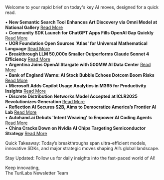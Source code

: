 <p>Welcome to your rapid brief on today's key AI moves, designed for a quick read.</p>
<p>• <strong>New Semantic Search Tool Enhances Art Discovery via Omni Model at National Gallery</strong> <a href="https://nga.demo.mixedbread.com/">Read More</a><br />
• <strong>Community SDK Launch for ChatGPT Apps Fills OpenAI Gap Quickly</strong> <a href="https://github.com/fractal-mcp/sdk">Read More</a><br />
• <strong>UOR Foundation Open Sources 'Atlas' for Universal Mathematical Language</strong> <a href="https://github.com/UOR-Foundation/atlas-embeddings">Read More</a><br />
• <strong>Breakthrough LLM 50,000x Smaller Outperforms Claude Sonnet 4 Efficiency</strong> <a href="https://www.arxiv.org/pdf/2510.04871">Read More</a><br />
• <strong>Argentina Joins OpenAI Stargate with 500MW AI Data Center</strong> <a href="https://www.bnamericas.com/en/features/argentina-joins-openais-stargate-project-with-a-500mw-megadata-center">Read More</a><br />
• <strong>Bank of England Warns: AI Stock Bubble Echoes Dotcom Boom Risks</strong> <a href="https://arstechnica.com/ai/2025/10/bank-of-england-warns-ai-stock-bubble-rivals-2000-dotcom-peak/">Read More</a><br />
• <strong>Microsoft Adds Copilot Usage Analytics in M365 for Productivity Insights</strong> <a href="https://www.theregister.com/2025/10/10/microsoft_copilot_viva_insights/">Read More</a><br />
• <strong>Discrete Distribution Networks Model Accepted at ICLR2025 Revolutionizes Generation</strong> <a href="https://discrete-distribution-networks.github.io/">Read More</a><br />
• <strong>Reflection AI Secures $2B, Aims to Democratize America’s Frontier AI Lab</strong> <a href="https://techcrunch.com/2025/10/09/reflection-raises-2b-to-be-americas-open-frontier-ai-lab-challenging-deepseek/">Read More</a><br />
• <strong>Autohand.ai Debuts 'Intent Weaving' to Empower AI Coding Agents</strong> <a href="https://www.autohand.ai/updates/intent-weaving">Read More</a><br />
• <strong>China Cracks Down on Nvidia AI Chips Targeting Semiconductor Strategy</strong> <a href="https://www.ft.com/content/8d5387f2-62b0-4830-b0e4-00ba0622a7c8">Read More</a></p>
<p>Quick Takeaway: Today’s breakthroughs span ultra-efficient models, innovative SDKs, and major strategic moves shaping AI’s global landscape.</p>
<p>Stay Updated: Follow us for daily insights into the fast-paced world of AI!</p>
<p>Keep innovating,<br />
The TuriLabs Newsletter Team</p>